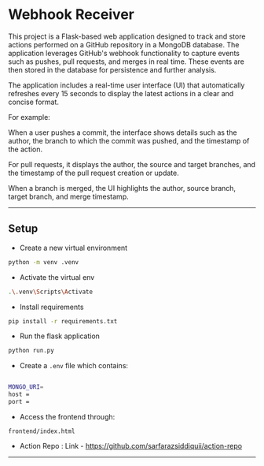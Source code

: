 # Webhook Receiver

This project is a Flask-based web application designed to track and store actions performed on a GitHub repository in a MongoDB database. The application leverages GitHub's webhook functionality to capture events such as pushes, pull requests, and merges in real time. These events are then stored in the database for persistence and further analysis.

The application includes a real-time user interface (UI) that automatically refreshes every 15 seconds to display the latest actions in a clear and concise format. 

For example:

When a user pushes a commit, the interface shows details such as the author, the branch to which the commit was pushed, and the timestamp of the action.

For pull requests, it displays the author, the source and target branches, and the timestamp of the pull request creation or update.

When a branch is merged, the UI highlights the author, source branch, target branch, and merge timestamp.

*******************

## Setup

* Create a new virtual environment

```bash
python -m venv .venv
```

* Activate the virtual env

```bash
.\.venv\Scripts\Activate
```

* Install requirements

```bash
pip install -r requirements.txt
```

* Run the flask application

```bash
python run.py
```
* Create a `.env` file which contains:
```bash

MONGO_URI=
host =
port =
```
  
* Access the frontend through:
  
`frontend/index.html`

* Action Repo :
Link - https://github.com/sarfarazsiddiquii/action-repo
*******************
